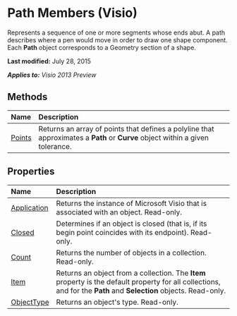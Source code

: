 
# Path Members (Visio)
Represents a sequence of one or more segments whose ends abut. A path describes where a pen would move in order to draw one shape component. Each  **Path** object corresponds to a Geometry section of a shape.

 **Last modified:** July 28, 2015

 _**Applies to:** Visio 2013 Preview_

## Methods



|**Name**|**Description**|
|:-----|:-----|
| [Points](3c14acdb-33ad-9bd9-96d9-320bd53fa5c9.md)|Returns an array of points that defines a polyline that approximates a  **Path** or **Curve** object within a given tolerance.|

## Properties



|**Name**|**Description**|
|:-----|:-----|
| [Application](ea86ca2d-db27-6f8b-d8ec-700cdb27f9bf.md)|Returns the instance of Microsoft Visio that is associated with an object. Read-only.|
| [Closed](f2573801-db2d-4f8c-7d26-b98a163cb208.md)|Determines if an object is closed (that is, if its begin point coincides with its endpoint). Read-only.|
| [Count](15c9f099-8ad9-b38f-0cc3-64dc62769b29.md)|Returns the number of objects in a collection. Read-only.|
| [Item](e5e6e496-1573-375f-7e86-4b2c8b37a2a7.md)|Returns an object from a collection. The  **Item** property is the default property for all collections, and for the **Path** and **Selection** objects. Read-only.|
| [ObjectType](5833e2bb-7ee6-d2a6-1698-1cb599d57785.md)|Returns an object's type. Read-only.|
